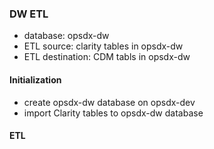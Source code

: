 ### DW ETL
 - database: opsdx-dw
 - ETL source: clarity tables in opsdx-dw
 - ETL destination: CDM tabls in opsdx-dw

#### Initialization
 - create opsdx-dw database on opsdx-dev
 - import Clarity tables to opsdx-dw database

#### ETL